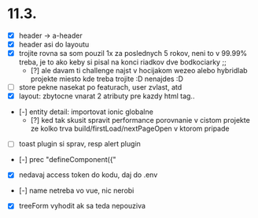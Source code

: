 # 11.3.
- [x] header -> a-header
- [x] header asi do layoutu
- [x] trojite rovna sa som pouzil 1x za poslednych 5 rokov, neni to v 99.99% treba, je to ako keby si pisal na konci riadkov dve bodkociarky ;;
    - [?] ale davam ti challenge najst v hocijakom wezeo alebo hybridlab projekte miesto kde treba trojite :D nenajdes :D
- [ ] store pekne nasekat po featurach, user zvlast, atd
- [x] layout: zbytocne vnarat 2 atributy pre kazdy html tag..
- [-] entity detail: importovat ionic globalne
    - [?] ked tak skusit spravit performance porovnanie v cistom projekte ze kolko trva build/firstLoad/nextPageOpen v ktorom pripade
- [ ] toast plugin si sprav, resp alert plugin
- [-] prec "defineComponent({"
- [x] nedavaj access token do kodu, daj do .env
- [-] name netreba vo vue, nic nerobi
- [x] treeForm vyhodit ak sa teda nepouziva







